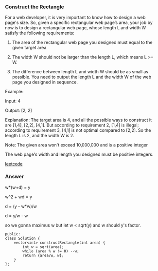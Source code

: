 ### Construct the Rectangle
For a web developer, it is very important to know how to design a web page's size. So, given a specific rectangular web page’s area, your job by now is to design a rectangular web page, whose length L and width W satisfy the following requirements:

1. The area of the rectangular web page you designed must equal to the given target area.

2. The width W should not be larger than the length L, which means L >= W.

3. The difference between length L and width W should be as small as possible.
You need to output the length L and the width W of the web page you designed in sequence.

Example:

Input: 4

Output: [2, 2]

Explanation: The target area is 4, and all the possible ways to construct it are [1,4], [2,2], [4,1]. 
But according to requirement 2, [1,4] is illegal; according to requirement 3,  [4,1] is not optimal compared to [2,2]. So the length L is 2, and the width W is 2.

Note:
The given area won't exceed 10,000,000 and is a positive integer

The web page's width and length you designed must be positive integers.

[leetcode](https://leetcode.com/problems/construct-the-rectangle/description/)

### Answer

w\*(w+d) = y

w^2 + wd = y

d = (y - w\*w)/w

d = y/w - w

so we gonna maximus w but let w < sqrt(y) and w should y's factor.

	public:
	class Solution {
	    vector<int> constructRectangle(int area) {
	        int w = sqrt(area);
	        while (area % w != 0) --w;
	        return {area/w, w};
	    }
	};




